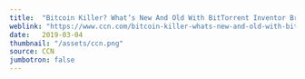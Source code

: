 ```yaml
---
title:  "Bitcoin Killer? What’s New And Old With BitTorrent Inventor Bram Cohen’s ‘Olive’"
weblink: "https://www.ccn.com/bitcoin-killer-whats-new-and-old-with-bittorrent-inventor-bram-cohens-Olive"
date:   2019-03-04
thumbnail: "/assets/ccn.png"
source: CCN
jumbotron: false
---
```

